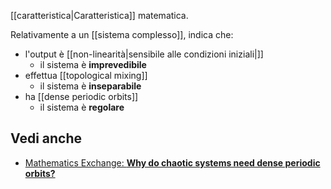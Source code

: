 [[caratteristica|Caratteristica]] matematica.

Relativamente a un [[sistema complesso]], indica che:
- l'output è [[non-linearità|sensibile alle condizioni iniziali|]]
	- il sistema è **imprevedibile**
- effettua [[topological mixing]]
	- il sistema è **inseparabile**
- ha [[dense periodic orbits]]
	- il sistema è **regolare**

## Vedi anche

- [Mathematics Exchange: **Why do chaotic systems need dense periodic orbits?**](https://math.stackexchange.com/questions/3263382/why-do-chaotic-systems-need-dense-periodic-orbits)

